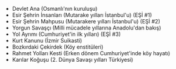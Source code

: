 * Devlet Ana (Osmanlı'nın kuruluşu)
* Esir Şehrin İnsanları (Mutarake yılları İstanbul'u) (EŞİ #1)
* Esir Şehrin Mahpusu (Mutarakere yılları İstanbul'u) (EŞİ #2)
* Yorgun Savaşçı (Milli mücadele yıllarına Anadolu'dan bakış)
* Yol Ayrımı (Cumhuriyet'in ilk yılları) (EŞİ #3)
* Kurt Kanunu (İzmir Suikasti)
* Bozkırdaki Çekirdek (Köy enstitüleri)
* Rahmet Yolları Kesti (Erken dönem Cumhuriyet'inde köy hayatı)
* Karılar Koğuşu (2. Dünya Savaşı yılları Türkiyesi)
